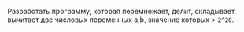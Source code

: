 Разработать программу, которая перемножает, делит, складывает, вычитает две
числовых переменных a,b, значение которых > `2^20`.
